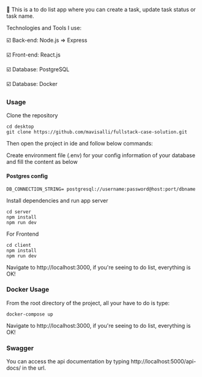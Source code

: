 🔎 This is a to do list app where you can create a task, update task status or task name.

Technologies and Tools I use:

:ballot_box_with_check: Back-end: Node.js => Express

:ballot_box_with_check: Front-end: React.js

:ballot_box_with_check: Database: PostgreSQL

:ballot_box_with_check: Database: Docker

### Usage

Clone the repository

```
cd desktop
git clone https://github.com/mavisalli/fullstack-case-solution.git
```

Then open the project in ide and follow below commands:

Create environment file (.env) for your config information of your database and fill the content as below

#### Postgres config

```
DB_CONNECTION_STRING= postgresql://username:password@host:port/dbname
```

Install dependencies and run app server

```
cd server
npm install
npm run dev
```

For Frontend

```
cd client
npm install
npm run dev
```

Navigate to http://localhost:3000, if you're seeing to do list, everything is OK!

### Docker Usage

From the root directory of the project, all your have to do is type:

```
docker-compose up

```

Navigate to http://localhost:3000, if you're seeing to do list, everything is OK!

### Swagger

You can access the api documentation by typing http://localhost:5000/api-docs/ in the url.
